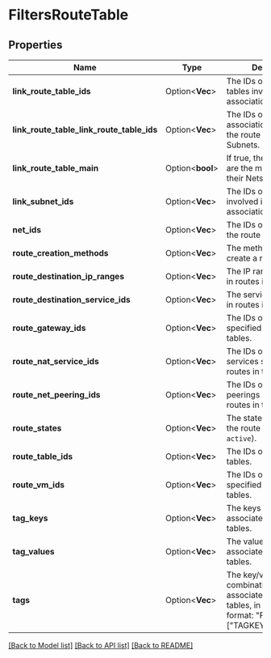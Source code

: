 # FiltersRouteTable

## Properties

Name | Type | Description | Notes
------------ | ------------- | ------------- | -------------
**link_route_table_ids** | Option<**Vec<String>**> | The IDs of the route tables involved in the associations. | [optional]
**link_route_table_link_route_table_ids** | Option<**Vec<String>**> | The IDs of the associations between the route tables and the Subnets. | [optional]
**link_route_table_main** | Option<**bool**> | If true, the route tables are the main ones for their Nets. | [optional]
**link_subnet_ids** | Option<**Vec<String>**> | The IDs of the Subnets involved in the associations. | [optional]
**net_ids** | Option<**Vec<String>**> | The IDs of the Nets for the route tables. | [optional]
**route_creation_methods** | Option<**Vec<String>**> | The methods used to create a route. | [optional]
**route_destination_ip_ranges** | Option<**Vec<String>**> | The IP ranges specified in routes in the tables. | [optional]
**route_destination_service_ids** | Option<**Vec<String>**> | The service IDs specified in routes in the tables. | [optional]
**route_gateway_ids** | Option<**Vec<String>**> | The IDs of the gateways specified in routes in the tables. | [optional]
**route_nat_service_ids** | Option<**Vec<String>**> | The IDs of the NAT services specified in routes in the tables. | [optional]
**route_net_peering_ids** | Option<**Vec<String>**> | The IDs of the Net peerings specified in routes in the tables. | [optional]
**route_states** | Option<**Vec<String>**> | The states of routes in the route tables (always `active`). | [optional]
**route_table_ids** | Option<**Vec<String>**> | The IDs of the route tables. | [optional]
**route_vm_ids** | Option<**Vec<String>**> | The IDs of the VMs specified in routes in the tables. | [optional]
**tag_keys** | Option<**Vec<String>**> | The keys of the tags associated with the route tables. | [optional]
**tag_values** | Option<**Vec<String>**> | The values of the tags associated with the route tables. | [optional]
**tags** | Option<**Vec<String>**> | The key/value combination of the tags associated with the route tables, in the following format: &quot;Filters&quot;:{&quot;Tags&quot;:[&quot;TAGKEY=TAGVALUE&quot;]}. | [optional]

[[Back to Model list]](../README.md#documentation-for-models) [[Back to API list]](../README.md#documentation-for-api-endpoints) [[Back to README]](../README.md)



